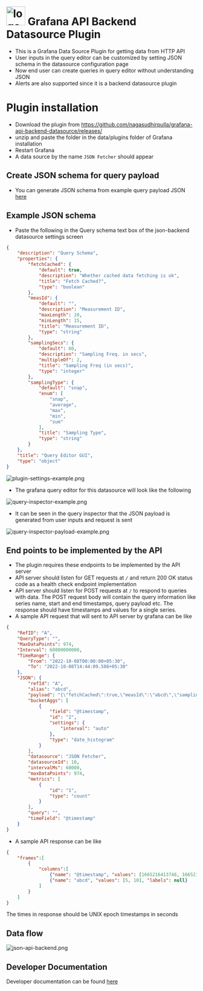 # <img src="src/img/logo.svg" alt="logo.svg" width="50px" height="50px"/> Grafana API Backend Datasource Plugin

* This is a Grafana Data Source Plugin for getting data from HTTP API
* User inputs in the query editor can be customized by setting JSON schema in the datasource configuration page
* Now end user can create queries in query editor without understanding JSON
* Alerts are also supported since it is a backend datasource plugin 

# Plugin installation
* Download the plugin from https://github.com/nagasudhirpulla/grafana-api-backend-datasource/releases/
* unzip and paste the folder in the data/plugins folder of Grafana installation
* Restart Grafana  
* A data source by the name `JSON Fetcher` should appear

## Create JSON schema for query payload
* You can generate JSON schema from example query payload JSON [here](https://easy-json-schema.github.io/) 

## Example JSON schema
* Paste the following in the Query schema text box of the json-backend datasource settings screen
```json
{
	"description": "Query Schema",
	"properties": {
		"fetchCached": {
			"default": true,
			"description": "Whether cached data fetching is ok",
			"title": "Fetch Cached?",
			"type": "boolean"
		},
		"measId": {
			"default": "",
			"description": "Measurement ID",
			"maxLength": 20,
			"minLength": 15,
			"title": "Measurement ID",
			"type": "string"
		},
		"samplingSecs": {
			"default": 60,
			"description": "Sampling Freq. in secs",
			"multipleOf": 2,
			"title": "Sampling Freq (in secs)",
			"type": "integer"
		},
		"samplingType": {
			"default": "snap",
			"enum": [
				"snap",
				"average",
				"max",
				"min",
				"sum"
			],
			"title": "Sampling Type",
			"type": "string"
		}
	},
	"title": "Query Editor GUI",
	"type": "object"
}
```

![plugin-settings-example.png](https://github.com/nagasudhirpulla/grafana-api-backend-datasource/raw/main/readme-img/plugin-settings-example.png)

* The grafana query editor for this datasource will look like the following

![query-inspector-example.png](https://github.com/nagasudhirpulla/grafana-api-backend-datasource/raw/main/readme-img/query-editor-example.png)

* It can be seen in the query inspector that the JSON payload is generated from user inputs and request is sent

![query-inspector-payload-example.png](https://github.com/nagasudhirpulla/grafana-api-backend-datasource/raw/main/readme-img/query-inspector-payload-example.png)

## End points to be implemented by the API
* The plugin requires these endpoints to be implemented by the API server
* API server should listen for GET requests at `/` and return 200 OK status code as a health check endpoint implementation
* API server should listen for POST requests at `/` to respond to queries with data. The POST request body will contain the query information like series name, start and end timestamps, query payload etc. The response should have timestamps and values for a single series.
* A sample API request that will sent to API server by grafana can be like
```json
{
    "RefID": "A",
    "QueryType": "",
    "MaxDataPoints": 974,
    "Interval": 60000000000,
    "TimeRange": {
        "From": "2022-10-08T00:00:00+05:30",
        "To": "2022-10-08T14:44:09.586+05:30"
    },
    "JSON": {
        "refId": "A",
        "alias": "abcd",
        "payload": "{\"fetchCached\":true,\"measId\":\"abcd\",\"samplingType\":\"snap\",\"samplingSecs\":60}",
        "bucketAggs": [
            {
                "field": "@timestamp",
                "id": "2",
                "settings": {
                    "interval": "auto"
                },
                "type": "date_histogram"
            }
        ],
        "datasource": "JSON Fetcher",
        "datasourceId": 10,
        "intervalMs": 60000,
        "maxDataPoints": 974,
        "metrics": [
            {
                "id": "1",
                "type": "count"
            }
        ],
        "query": "",
        "timeField": "@timestamp"
    }
}
```
* A sample API response can be like 
```json
{
	"frames":[
		{
			"columns":[
				{"name": "@timestamp", "values": [1665216413748, 1665219977028], "labels": null},
				{"name": "abcd", "values": [5, 10], "labels": null}
			]
		}
	]
}
```

The times in response should be UNIX epoch timestamps in seconds 

## Data flow
![json-api-backend.png](https://github.com/nagasudhirpulla/grafana-api-backend-datasource/raw/main/readme-img/json-api-backend.png)

## Developer Documentation
Developer documentation can be found [here](https://github.com/nagasudhirpulla/grafana-api-backend-datasource/blob/main/devDocs.md)